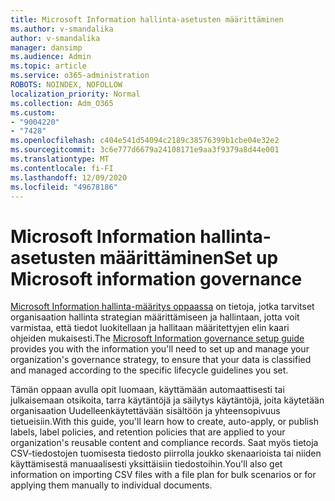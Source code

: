 ```yaml
---
title: Microsoft Information hallinta-asetusten määrittäminen
ms.author: v-smandalika
author: v-smandalika
manager: dansimp
ms.audience: Admin
ms.topic: article
ms.service: o365-administration
ROBOTS: NOINDEX, NOFOLLOW
localization_priority: Normal
ms.collection: Adm_O365
ms.custom:
- "9004220"
- "7428"
ms.openlocfilehash: c404e541d54094c2189c38576399b1cbe04e32e2
ms.sourcegitcommit: 3c6e777d6679a24108171e9aa3f9379a8d44e001
ms.translationtype: MT
ms.contentlocale: fi-FI
ms.lasthandoff: 12/09/2020
ms.locfileid: "49678186"
---
```

# <a name="set-up-microsoft-information-governance"></a><span data-ttu-id="3cb3e-102">Microsoft Information hallinta-asetusten määrittäminen</span><span class="sxs-lookup"><span data-stu-id="3cb3e-102">Set up Microsoft information governance</span></span>

<span data-ttu-id="3cb3e-103">[Microsoft Information hallinta-määritys oppaassa](https://admin.microsoft.com/AdminPortal/Home#/modernonboarding/migsetupguide) on tietoja, jotka tarvitset organisaation hallinta strategian määrittämiseen ja hallintaan, jotta voit varmistaa, että tiedot luokitellaan ja hallitaan määritettyjen elin kaari ohjeiden mukaisesti.</span><span class="sxs-lookup"><span data-stu-id="3cb3e-103">The [Microsoft Information governance setup guide](https://admin.microsoft.com/AdminPortal/Home#/modernonboarding/migsetupguide) provides you with the information you'll need to set up and manage your organization's governance strategy, to ensure that your data is classified and managed according to the specific lifecycle guidelines you set.</span></span>

<span data-ttu-id="3cb3e-104">Tämän oppaan avulla opit luomaan, käyttämään automaattisesti tai julkaisemaan otsikoita, tarra käytäntöjä ja säilytys käytäntöjä, joita käytetään organisaation Uudelleenkäytettävään sisältöön ja yhteensopivuus tietueisiin.</span><span class="sxs-lookup"><span data-stu-id="3cb3e-104">With this guide, you'll learn how to create, auto-apply, or publish labels, label policies, and retention policies that are applied to your organization's reusable content and compliance records.</span></span> <span data-ttu-id="3cb3e-105">Saat myös tietoja CSV-tiedostojen tuomisesta tiedosto piirrolla joukko skenaarioista tai niiden käyttämisestä manuaalisesti yksittäisiin tiedostoihin.</span><span class="sxs-lookup"><span data-stu-id="3cb3e-105">You'll also get information on importing CSV files with a file plan for bulk scenarios or for applying them manually to individual documents.</span></span>